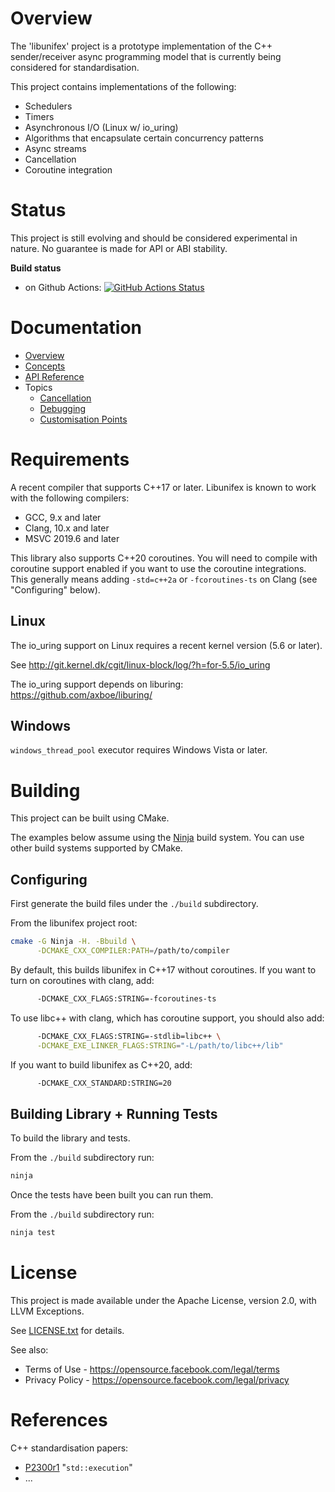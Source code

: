 # Overview

The 'libunifex' project is a prototype implementation of the C++ sender/receiver
async programming model that is currently being considered for standardisation.

This project contains implementations of the following:
* Schedulers
* Timers
* Asynchronous I/O (Linux w/ io_uring)
* Algorithms that encapsulate certain concurrency patterns
* Async streams
* Cancellation
* Coroutine integration

# Status

This project is still evolving and should be considered experimental in nature. No guarantee is made for API or ABI stability.

**Build status**
- on Github Actions: [![GitHub Actions Status](https://github.com/facebookexperimental/libunifex/workflows/libunifex%20CI/badge.svg?branch=master)](https://github.com/facebookexperimental/libunifex/actions)

# Documentation

* [Overview](doc/overview.md)
* [Concepts](doc/concepts.md)
* [API Reference](doc/api_reference.md)
* Topics
  * [Cancellation](doc/cancellation.md)
  * [Debugging](doc/debugging.md)
  * [Customisation Points](doc/customisation_points.md)

# Requirements

A recent compiler that supports C++17 or later. Libunifex is known to work
with the following compilers:

* GCC, 9.x and later
* Clang, 10.x and later
* MSVC 2019.6 and later

This library also supports C++20 coroutines. You will need to compile with
coroutine support enabled if you want to use the coroutine integrations.
This generally means adding `-std=c++2a` or `-fcoroutines-ts` on Clang (see "Configuring" below).

## Linux

The io_uring support on Linux requires a recent kernel version
(5.6 or later).

See http://git.kernel.dk/cgit/linux-block/log/?h=for-5.5/io_uring

The io_uring support depends on liburing: https://github.com/axboe/liburing/

## Windows

`windows_thread_pool` executor requires Windows Vista or later.

# Building

This project can be built using CMake.

The examples below assume using the [Ninja](https://ninja-build.org/) build system.
You can use other build systems supported by CMake.

## Configuring

First generate the build files under the `./build` subdirectory.

From the libunifex project root:

```sh
cmake -G Ninja -H. -Bbuild \
      -DCMAKE_CXX_COMPILER:PATH=/path/to/compiler
```

By default, this builds libunifex in C++17 without coroutines. If you want
to turn on coroutines with clang, add:

```sh
      -DCMAKE_CXX_FLAGS:STRING=-fcoroutines-ts
```

To use libc++ with clang, which has coroutine support, you should also add:

```sh
      -DCMAKE_CXX_FLAGS:STRING=-stdlib=libc++ \
      -DCMAKE_EXE_LINKER_FLAGS:STRING="-L/path/to/libc++/lib"
```

If you want to build libunifex as C++20, add:

```sh
      -DCMAKE_CXX_STANDARD:STRING=20
```

## Building Library + Running Tests

To build the library and tests.

From the `./build` subdirectory run:
```sh
ninja
```

Once the tests have been built you can run them.

From the `./build` subdirectory run:
```sh
ninja test
```

# License

This project is made available under the Apache License, version 2.0, with LLVM Exceptions.

See [LICENSE.txt](LICENSE.txt) for details.

See also:
* Terms of Use - https://opensource.facebook.com/legal/terms
* Privacy Policy - https://opensource.facebook.com/legal/privacy

# References

C++ standardisation papers:
* [P2300r1](https://wg21.link/P2300r1) "`std::execution`"
* ...
